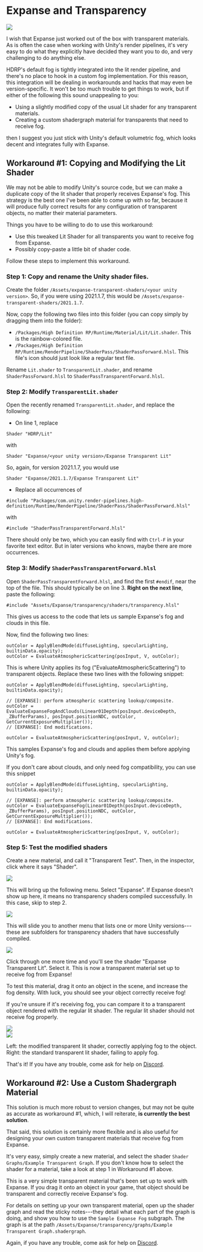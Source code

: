 # Expanse and Transparency

<div class="img-block">
    <div class="img-row">
        <div class="img-col"><img src="img/transparency/splash.jpg"/></div>
    </div>
</div>

I wish that Expanse just worked out of the box with transparent materials. As is often the case when working with Unity's render pipelines, it's very easy to do what they explicitly have decided they want you to do, and very challenging to do anything else.

HDRP's default fog is tightly integrated into the lit render pipeline, and there's no place to hook in a custom fog implementation. For this reason, this integration will be dealing in workarounds and hacks that may even be version-specific. It won't be too much trouble to get things to work, but if either of the following this sound unappealing to you:

* Using a slightly modified copy of the usual Lit shader for any transparent materials.
* Creating a custom shadergraph material for transparents that need to receive fog.

then I suggest you just stick with Unity's default volumetric fog, which looks decent and integrates fully with Expanse.

## Workaround #1: Copying and Modifying the Lit Shader

We may not be able to modify Unity's source code, but we can make a duplicate copy of the lit shader that properly receives Expanse's fog. This strategy is the best one I've been able to come up with so far, because it will produce fully correct results for any configuration of transparent objects, no matter their material parameters.

Things you have to be willing to do to use this workaround:
* Use this tweaked Lit Shader for all transparents you want to receive fog from Expanse.
* Possibly copy-paste a little bit of shader code.

Follow these steps to implement this workaround.

### Step 1: Copy and rename the Unity shader files.

Create the folder `/Assets/expanse-transparent-shaders/<your unity version>`. So, if you were using 2021.1.7, this would be `/Assets/expanse-transparent-shaders/2021.1.7`.

Now, copy the following two files into this folder (you can copy simply by dragging them into the folder):
* `/Packages/High Definition RP/Runtime/Material/Lit/Lit.shader`. This is the rainbow-colored file.
* `/Packages/High Definition RP/Runtime/RenderPipeline/ShaderPass/ShaderPassForward.hlsl`. This file's icon should just look like a regular text file.

Rename `Lit.shader` to `TransparentLit.shader`, and rename `ShaderPassForward.hlsl` to `ShaderPassTransparentForward.hlsl`.

### Step 2: Modify `TransparentLit.shader`

Open the recently renamed `TransparentLit.shader`, and replace the following:
* On line 1, replace 
```
Shader "HDRP/Lit"
``` 
with 
```
Shader "Expanse/<your unity version>/Expanse Transparent Lit"
```
So, again, for version 2021.1.7, you would use
```
Shader "Expanse/2021.1.7/Expanse Transparent Lit"
```

* Replace all occurrences of 
```
#include "Packages/com.unity.render-pipelines.high-definition/Runtime/RenderPipeline/ShaderPass/ShaderPassForward.hlsl"
```
with
```
#include "ShaderPassTransparentForward.hlsl"
```
There should only be two, which you can easily find with `Ctrl-F` in your favorite text editor. But in later versions who knows, maybe there are more occurrences.

### Step 3: Modify `ShaderPassTransparentForward.hlsl`

Open `ShaderPassTransparentForward.hlsl`, and find the first `#endif`, near the top of the file. This should typically be on line 3. **Right on the next line**, paste the following:

```
#include "Assets/Expanse/transparency/shaders/transparency.hlsl"
```

This gives us access to the code that lets us sample Expanse's fog and clouds in this file.

Now, find the following two lines:

```
outColor = ApplyBlendMode(diffuseLighting, specularLighting, builtinData.opacity);
outColor = EvaluateAtmosphericScattering(posInput, V, outColor);
```

This is where Unity applies its fog ("EvaluateAtmosphericScattering") to transparent objects. Replace these two lines with the following snippet:

```
outColor = ApplyBlendMode(diffuseLighting, specularLighting, builtinData.opacity);
            
// [EXPANSE]: perform atmospheric scattering lookup/composite.
outColor = EvaluateExpanseFogAndClouds(Linear01Depth(posInput.deviceDepth, _ZBufferParams), posInput.positionNDC, outColor, GetCurrentExposureMultiplier());
// [EXPANSE]: End modifications.

outColor = EvaluateAtmosphericScattering(posInput, V, outColor);
```

This samples Expanse's fog and clouds and applies them before applying Unity's fog.

If you don't care about clouds, and only need fog compatibility, you can use this snippet

```
outColor = ApplyBlendMode(diffuseLighting, specularLighting, builtinData.opacity);
            
// [EXPANSE]: perform atmospheric scattering lookup/composite.
outColor = EvaluateExpanseFog(Linear01Depth(posInput.deviceDepth, _ZBufferParams), posInput.positionNDC, outColor, GetCurrentExposureMultiplier());
// [EXPANSE]: End modifications.

outColor = EvaluateAtmosphericScattering(posInput, V, outColor);
```

### Step 5: Test the modified shaders

Create a new material, and call it "Transparent Test". Then, in the inspector, click where it says "Shader".

<div class="img-block">
    <div class="img-row">
        <div class="img-col"><img src="img/transparency/shader-select-0.jpg"/></div>
    </div>
</div>

This will bring up the following menu. Select "Expanse". If Expanse doesn't show up here, it means no transparency shaders compiled successfully. In this case, skip to step 2.

<div class="img-block">
    <div class="img-row">
        <div class="img-col"><img src="img/transparency/shader-select-1.jpg"/></div>
    </div>
</div>

This will slide you to another menu that lists one or more Unity versions---these are subfolders for transparency shaders that have successfully compiled.

<div class="img-block">
    <div class="img-row">
        <div class="img-col"><img src="img/transparency/shader-select-2.jpg"/></div>
    </div>
</div>

Click through one more time and you'll see the shader "Expanse Transparent Lit". Select it. This is now a transparent material set up to receive fog from Expanse!

To test this material, drag it onto an object in the scene, and increase the fog density. With luck, you should see your object correctly receive fog! 

If you're unsure if it's receiving fog, you can compare it to a transparent object rendered with the regular lit shader. The regular lit shader should not receive fog properly.

<div class="img-block">
    <div class="img-row">
        <div class="img-col"><img src="img/transparency/correct.jpg"/></div>
        <div class="img-col"><img src="img/transparency/incorrect.jpg"/></div>
    </div>
    <p>Left: the modified transparent lit shader, correctly applying fog to the object. Right: the standard transparent lit shader, failing to apply fog.</p>
</div>

That's it! If you have any trouble, come ask for help on [Discord](https://discord.gg/F3VQ2vJy9p).

## Workaround #2: Use a Custom Shadergraph Material

This solution is much more robust to version changes, but may not be quite as accurate as workaround #1, which, I will reiterate, **is currently the best solution**.

That said, this solution is certainly more flexible and is also useful for designing your own custom transparent materials that receive fog from Expanse.

It's very easy, simply create a new material, and select the shader `Shader Graphs/Example Transparent Graph`. If you don't know how to select the shader for a material, take a look at step 1 in Workaround #1 above.

This is a very simple transparent material that's been set up to work with Expanse. If you drag it onto an object in your game, that object should be transparent and correctly receive Expanse's fog.

For details on setting up your own transparent material, open up the shader graph and read the sticky notes---they detail what each part of the graph is doing, and show you how to use the `Sample Expanse Fog` subgraph. The graph is at the path `/Assets/Expanse/transparency/graphs/Example Transparent Graph.shadergraph`.

Again, if you have any trouble, come ask for help on [Discord](https://discord.gg/F3VQ2vJy9p).